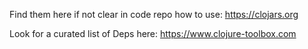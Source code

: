 Find them here if not clear in code repo how to use:
https://clojars.org

Look for a curated list of Deps here:
https://www.clojure-toolbox.com
